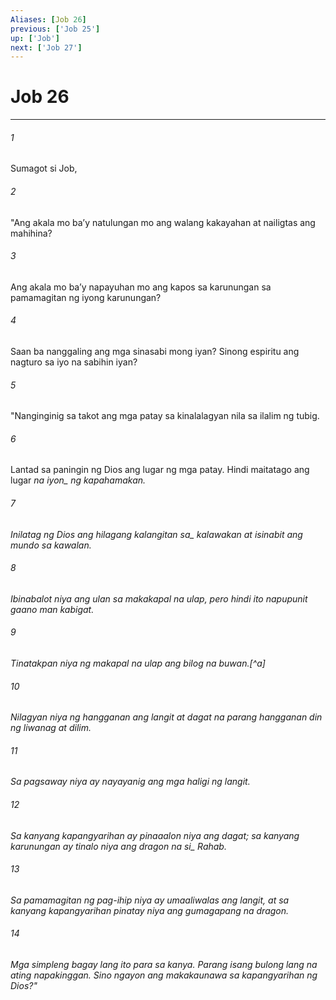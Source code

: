 ```yaml
---
Aliases: [Job 26]
previous: ['Job 25']
up: ['Job']
next: ['Job 27']
---
```

# Job 26

***






















###### 1 










Sumagot si Job, 





















###### 2 










"Ang akala mo baʼy natulungan mo ang walang kakayahan at nailigtas ang mahihina? 





















###### 3 










Ang akala mo baʼy napayuhan mo ang kapos sa karunungan sa pamamagitan ng iyong karunungan? 





















###### 4 










Saan ba nanggaling ang mga sinasabi mong iyan? Sinong espiritu ang nagturo sa iyo na sabihin iyan? 





















###### 5 










"Nanginginig sa takot ang mga patay sa kinalalagyan nila sa ilalim ng tubig. 





















###### 6 










Lantad sa paningin ng Dios ang lugar ng mga patay. Hindi maitatago ang lugar <i class="trans-change">na iyon_ ng kapahamakan. 





















###### 7 










Inilatag ng Dios ang hilagang <i class="trans-change">kalangitan sa_ kalawakan at isinabit ang mundo sa kawalan. 





















###### 8 










Ibinabalot niya ang ulan sa makakapal na ulap, pero hindi ito napupunit gaano man kabigat. 





















###### 9 










Tinatakpan niya ng makapal na ulap ang bilog na buwan.[^a] 





















###### 10 










Nilagyan niya ng hangganan ang langit at dagat na parang hangganan din ng liwanag at dilim. 





















###### 11 










Sa pagsaway niya ay nayayanig ang mga haligi ng langit. 





















###### 12 










Sa kanyang kapangyarihan ay pinaaalon niya ang dagat; sa kanyang karunungan ay tinalo niya ang <i class="trans-change">dragon na si_ Rahab. 





















###### 13 










Sa pamamagitan ng pag-ihip niya ay umaaliwalas ang langit, at sa kanyang kapangyarihan pinatay niya ang gumagapang na dragon. 





















###### 14 










Mga simpleng bagay lang ito para sa kanya. Parang isang bulong lang na ating napakinggan. Sino ngayon ang makakaunawa sa kapangyarihan ng Dios?"
